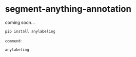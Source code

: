 # segment-anything-annotation

coming soon...

```python
pip install anylabeling
```

`commend`:

```python
anylabeling
```
